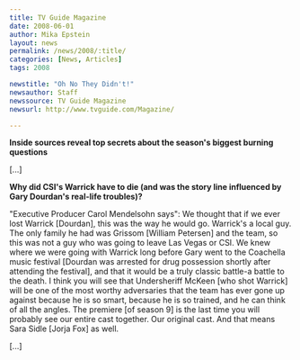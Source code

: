 ```yaml
---
title: TV Guide Magazine
date: 2008-06-01
author: Mika Epstein
layout: news
permalink: /news/2008/:title/
categories: [News, Articles]
tags: 2008

newstitle: "Oh No They Didn't!"
newsauthor: Staff
newssource: TV Guide Magazine  
newsurl: http://www.tvguide.com/Magazine/  

---
```


**Inside sources reveal top secrets about the season's biggest burning questions**

[...]

**Why did CSI's Warrick have to die (and was the story line influenced by Gary Dourdan's real-life troubles)?**

"Executive Producer Carol Mendelsohn says": We thought that if we ever lost Warrick [Dourdan], this was the way he would go. Warrick's a local guy. The only family he had was Grissom [William Petersen] and the team, so this was not a guy who was going to leave Las Vegas or CSI. We knew where we were going with Warrick long before Gary went to the Coachella music festival [Dourdan was arrested for drug possession shortly after attending the festival], and that it would be a truly classic battle-a battle to the death. I think you will see that Undersheriff McKeen [who shot Warrick] will be one of the most worthy adversaries that the team has ever gone up against because he is so smart, because he is so trained, and he can think of all the angles. The premiere [of season 9] is the last time you will probably see our entire cast together. Our original cast. And that means Sara Sidle [Jorja Fox] as well.

[...]


